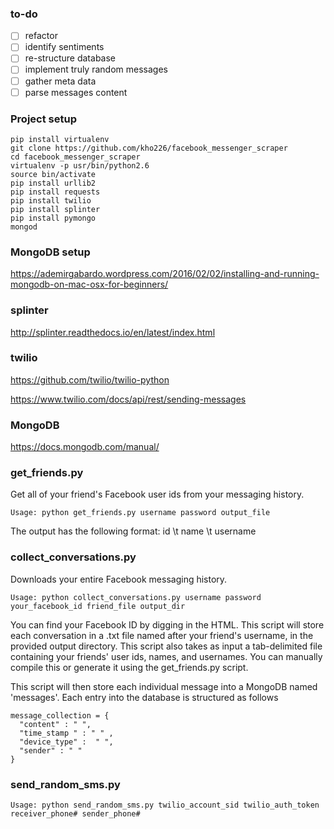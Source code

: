 ### to-do
- [ ] refactor
- [ ] identify sentiments
- [ ] re-structure database
- [ ] implement truly random messages
- [ ] gather meta data
- [ ] parse messages content

### Project setup

```
pip install virtualenv
git clone https://github.com/kho226/facebook_messenger_scraper
cd facebook_messenger_scraper
virtualenv -p usr/bin/python2.6
source bin/activate
pip install urllib2
pip install requests
pip install twilio
pip install splinter
pip install pymongo
mongod
```

### MongoDB setup
https://ademirgabardo.wordpress.com/2016/02/02/installing-and-running-mongodb-on-mac-osx-for-beginners/

### splinter
http://splinter.readthedocs.io/en/latest/index.html

### twilio
https://github.com/twilio/twilio-python

https://www.twilio.com/docs/api/rest/sending-messages


### MongoDB
https://docs.mongodb.com/manual/

### get_friends.py

Get all of your friend's Facebook user ids from your messaging history.

```
Usage: python get_friends.py username password output_file
```

The output has the following format: id \t name \t username

### collect_conversations.py
Downloads your entire Facebook messaging history.

```
Usage: python collect_conversations.py username password your_facebook_id friend_file output_dir
```
You can find your Facebook ID by digging in the HTML. This script will store each conversation in a .txt file named after your friend's username, in the provided output directory. This script also takes as input a tab-delimited file containing your friends' user ids, names, and usernames. You can manually compile this or generate it using the get_friends.py script.

This script will then store each individual message into a MongoDB named 'messages'. Each entry into the database is structured as follows
```
message_collection = {
  "content" : " ",
  "time_stamp " : " " ,
  "device_type" :  " ",
  "sender" : " "
}
```

### send_random_sms.py

```
Usage: python send_random_sms.py twilio_account_sid twilio_auth_token receiver_phone# sender_phone#

